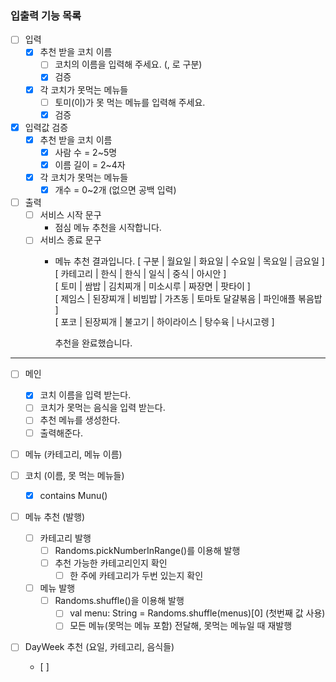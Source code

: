 
### 입출력 기능 목록
- [ ] 입력
    - [x] 추천 받을 코치 이름 
        - [ ] 코치의 이름을 입력해 주세요. (, 로 구분)
        - [x] 검증
    - [x] 각 코치가 못먹는 메뉴들  
        - [ ] 토미(이)가 못 먹는 메뉴를 입력해 주세요.
        - [x] 검증

- [x] 입력값 검증
    - [x] 추천 받을 코치 이름
      - [x] 사람 수 = 2~5명
      - [x] 이름 길이 = 2~4자
    - [x] 각 코치가 못먹는 메뉴들
      - [x] 개수 = 0~2개 (없으면 공백 입력)
    
- [ ] 출력
  - [ ] 서비스 시작 문구
    - 점심 메뉴 추천을 시작합니다.
  - [ ] 서비스 종료 문구
    - 메뉴 추천 결과입니다.
      [ 구분 | 월요일 | 화요일 | 수요일 | 목요일 | 금요일 ]   
      [ 카테고리 | 한식 | 한식 | 일식 | 중식 | 아시안 ]   
      [ 토미 | 쌈밥 | 김치찌개 | 미소시루 | 짜장면 | 팟타이 ]   
      [ 제임스 | 된장찌개 | 비빔밥 | 가츠동 | 토마토 달걀볶음 | 파인애플 볶음밥 ]   
      [ 포코 | 된장찌개 | 불고기 | 하이라이스 | 탕수육 | 나시고렝 ]   

      추천을 완료했습니다.

---

- [ ] 메인
    - [x] 코치 이름을 입력 받는다.
    - [ ] 코치가 못먹는 음식을 입력 받는다.
    - [ ] 추천 메뉴를 생성한다.
    - [ ] 출력해준다.

- [ ] 메뉴 (카테고리, 메뉴 이름)

- [ ] 코치 (이름, 못 먹는 메뉴들)
    - [x] contains Munu()
    

- [ ] 메뉴 추천 (발행) 
  - [ ] 카테고리 발행
    - [ ] Randoms.pickNumberInRange()를 이용해 발행
    - [ ] 추천 가능한 카테고리인지 확인
      - [ ] 한 주에 카테고리가 두번 있는지 확인
  - [ ] 메뉴 발행
    - [ ] Randoms.shuffle()을 이용해 발행
      - [ ] val menu: String = Randoms.shuffle(menus)[0] (첫번째 값 사용)
      - [ ] 모든 메뉴(못먹는 메뉴 포함) 전달해, 못먹는 메뉴일 때 재발행

- [ ] DayWeek 추천 (요일, 카테고리, 음식들)
  - [ ] 
  
  


